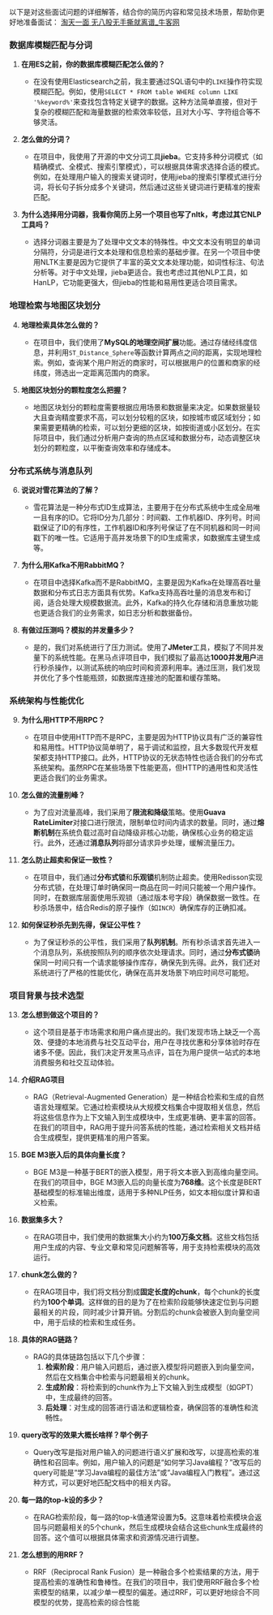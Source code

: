 以下是对这些面试问题的详细解答，结合你的简历内容和常见技术场景，帮助你更好地准备面试：
[淘天一面 无八股无手撕就离谱_牛客网](https://www.nowcoder.com/feed/main/detail/203bedff7efe48c1a6f2019e146abaed?sourceSSR=home)
### 数据库模糊匹配与分词
1. **在用ES之前，你的数据库模糊匹配怎么做的？**
   - 在没有使用Elasticsearch之前，我主要通过SQL语句中的`LIKE`操作符实现模糊匹配。例如，使用`SELECT * FROM table WHERE column LIKE '%keyword%'`来查找包含特定关键字的数据。这种方法简单直接，但对于复杂的模糊匹配和海量数据的检索效率较低，且对大小写、字符组合等不够灵活。

2. **怎么做的分词？**
   - 在项目中，我使用了开源的中文分词工具**jieba**。它支持多种分词模式（如精确模式、全模式、搜索引擎模式），可以根据具体需求选择合适的模式。例如，在处理用户输入的搜索关键词时，使用jieba的搜索引擎模式进行分词，将长句子拆分成多个关键词，然后通过这些关键词进行更精准的搜索匹配。

3. **为什么选择用分词器，我看你简历上另一个项目也写了nltk，考虑过其它NLP工具吗？**
   - 选择分词器主要是为了处理中文文本的特殊性。中文文本没有明显的单词分隔符，分词是进行文本处理和信息检索的基础步骤。在另一个项目中使用NLTK主要是因为它提供了丰富的英文文本处理功能，如词性标注、句法分析等。对于中文处理，jieba更适合。我也考虑过其他NLP工具，如HanLP，它功能更强大，但jieba的性能和易用性更适合项目需求。

### 地理检索与地图区块划分
4. **地理检索具体怎么做的？**
   - 在项目中，我们使用了**MySQL的地理空间扩展**功能。通过存储经纬度信息，并利用`ST_Distance_Sphere`等函数计算两点之间的距离，实现地理检索。例如，查询某个用户附近的商家时，可以根据用户的位置和商家的经纬度，筛选出一定距离范围内的商家。

5. **地图区块划分的颗粒度怎么把握？**
   - 地图区块划分的颗粒度需要根据应用场景和数据量来决定。如果数据量较大且查询精度要求不高，可以划分较粗的区块，如按城市或区域划分；如果需要更精确的检索，可以划分更细的区块，如按街道或小区划分。在实际项目中，我们通过分析用户查询的热点区域和数据分布，动态调整区块划分的颗粒度，以平衡查询效率和存储成本。

### 分布式系统与消息队列
6. **说说对雪花算法的了解？**
   - 雪花算法是一种分布式ID生成算法，主要用于在分布式系统中生成全局唯一且有序的ID。它将ID分为几部分：时间戳、工作机器ID、序列号。时间戳保证了ID的有序性，工作机器ID和序列号保证了在不同机器和同一时间戳下的唯一性。它适用于高并发场景下的ID生成需求，如数据库主键生成等。

7. **为什么用Kafka不用RabbitMQ？**
   - 在项目中选择Kafka而不是RabbitMQ，主要是因为Kafka在处理高吞吐量数据和分布式日志方面具有优势。Kafka支持高吞吐量的消息发布和订阅，适合处理大规模数据流。此外，Kafka的持久化存储和消息重放功能也更适合我们的业务需求，如日志分析和数据备份。

8. **有做过压测吗？模拟的并发量多少？**
   - 是的，我们对系统进行了压力测试。使用了**JMeter**工具，模拟了不同并发量下的系统性能。在黑马点评项目中，我们模拟了最高达**1000并发用户**进行秒杀操作，以测试系统的响应时间和资源利用率。通过压测，我们发现并优化了多个性能瓶颈，如数据库连接池的配置和缓存策略。

### 系统架构与性能优化
9. **为什么用HTTP不用RPC？**
   - 在项目中使用HTTP而不是RPC，主要是因为HTTP协议具有广泛的兼容性和易用性。HTTP协议简单明了，易于调试和监控，且大多数现代开发框架都支持HTTP接口。此外，HTTP协议的无状态特性也适合我们的分布式系统架构。虽然RPC在某些场景下性能更高，但HTTP的通用性和灵活性更适合我们的业务需求。

10. **怎么做的流量削峰？**
    - 为了应对流量高峰，我们采用了**限流和降级**策略。使用**Guava RateLimiter**对接口进行限流，限制单位时间内请求的数量。同时，通过**熔断机制**在系统负载过高时自动降级非核心功能，确保核心业务的稳定运行。此外，还通过**消息队列**将部分请求异步处理，缓解流量压力。

11. **怎么防止超卖和保证一致性？**
    - 在项目中，我们通过**分布式锁**和**乐观锁**机制防止超卖。使用Redisson实现分布式锁，在处理订单时确保同一商品在同一时间只能被一个用户操作。同时，在数据库层面使用乐观锁（通过版本号字段）确保数据一致性。在秒杀场景中，结合Redis的原子操作（如`INCR`）确保库存的正确扣减。

12. **如何保证秒杀先到先得，保证公平性？**
    - 为了保证秒杀的公平性，我们采用了**队列机制**。所有秒杀请求首先进入一个消息队列，系统按照队列的顺序依次处理请求。同时，通过**分布式锁**确保同一时间只有一个请求能够操作库存，确保先到先得。此外，我们还对系统进行了严格的性能优化，确保在高并发场景下响应时间尽可能短。

### 项目背景与技术选型
13. **怎么想到做这个项目的？**
    - 这个项目是基于市场需求和用户痛点提出的。我们发现市场上缺乏一个高效、便捷的本地消费与社交互动平台，用户在寻找优惠和分享体验时存在诸多不便。因此，我们决定开发黑马点评，旨在为用户提供一站式的本地消费服务和社交互动体验。

14. **介绍RAG项目**
    - RAG（Retrieval-Augmented Generation）是一种结合检索和生成的自然语言处理框架。它通过检索模块从大规模文档集合中提取相关信息，然后将这些信息作为上下文输入到生成模块中，生成更准确、更丰富的回答。在我们的项目中，RAG用于提升问答系统的性能，通过检索相关文档并结合生成模型，提供更精准的用户答案。

15. **BGE M3嵌入后的具体向量长度？**
    - BGE M3是一种基于BERT的嵌入模型，用于将文本嵌入到高维向量空间。在我们的项目中，BGE M3嵌入后的向量长度为**768维**。这个长度是BERT基础模型的标准输出维度，适用于多种NLP任务，如文本相似度计算和语义检索。

16. **数据集多大？**
    - 在RAG项目中，我们使用的数据集大小约为**100万条文档**。这些文档包括用户生成的内容、专业文章和常见问题解答等，用于支持检索模块的高效运行。

17. **chunk怎么做的？**
    - 在RAG项目中，我们将文档分割成**固定长度的chunk**，每个chunk的长度约为**100个单词**。这样做的目的是为了在检索阶段能够快速定位到与问题最相关的片段，同时减少计算开销。分割后的chunk会被嵌入到向量空间中，用于后续的检索和生成任务。

18. **具体的RAG链路？**
    - RAG的具体链路包括以下几个步骤：
      1. **检索阶段**：用户输入问题后，通过嵌入模型将问题嵌入到向量空间，然后在文档集合中检索与问题最相关的chunk。
      2. **生成阶段**：将检索到的chunk作为上下文输入到生成模型（如GPT）中，生成最终的回答。
      3. **后处理**：对生成的回答进行语法和逻辑检查，确保回答的准确性和流畅性。

19. **query改写的效果大概长啥样？举个例子**
    - Query改写是指对用户输入的问题进行语义扩展和改写，以提高检索的准确性和召回率。例如，用户输入的问题是“如何学习Java编程？”改写后的query可能是“学习Java编程的最佳方法”或“Java编程入门教程”。通过这种方式，可以更好地匹配文档中的相关内容。

20. **每一路的top-k设的多少？**
    - 在RAG检索阶段，每一路的top-k值通常设置为**5**。这意味着检索模块会返回与问题最相关的5个chunk，然后生成模块会结合这些chunk生成最终的回答。这个值可以根据具体需求和资源情况进行调整。

21. **怎么想到的用RRF？**
    - RRF（Reciprocal Rank Fusion）是一种融合多个检索结果的方法，用于提高检索的准确性和鲁棒性。在我们的项目中，我们使用RRF融合多个检索模型的结果，以减少单一模型的偏差。通过RRF，可以更好地综合不同模型的优势，提高检索的综合性能